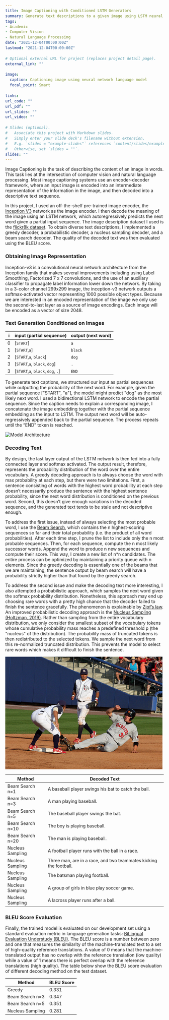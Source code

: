 ```yaml
---
title: Image Captioning with Conditioned LSTM Generators
summary: Generate text descriptions to a given image using LSTM neural network
tags:
- Academic
- Computer Vision
- Natural Language Processing
date: "2021-12-04T00:00:00Z"
lastmod: "2021-12-04T00:00:00Z"

# Optional external URL for project (replaces project detail page).
external_link: ""

image:
  caption: Captioning image using neural network language model
  focal_point: Smart

links:
url_code: ""
url_pdf: ""
url_slides: ""
url_video: ""

# Slides (optional).
#   Associate this project with Markdown slides.
#   Simply enter your slide deck's filename without extension.
#   E.g. `slides = "example-slides"` references `content/slides/example-slides.md`.
#   Otherwise, set `slides = ""`.
slides: ""
---
```



Image Captioning is the task of describing the content of an image in words. This task lies at the intersection of computer vision and natural language processing. Most image captioning systems use an encoder-decoder framework, where an input image is encoded into an intermediate representation of the information in the image, and then decoded into a descriptive text sequence. 

In this project, I used an off-the-shelf pre-trained image encoder, the [Inception V3](https://arxiv.org/abs/1512.00567) network as the image encoder. I then decode the meaning of the image using an LSTM network, which autoregressively predicts the next word given a partial input sequence. The image description dataset I used is the [flickr8k dataset](https://www.ijcai.org/Proceedings/15/Papers/593.pdf). To obtain diverse text descriptions, I implemented a greedy decoder, a probabilistic decoder, a nucleus sampling decoder, and a beam search decoder. The quality of the decoded text was then evaluated using the BLEU score.

### Obtaining Image Representation

Inception-v3 is a convolutional neural network architecture from the Inception family that makes several improvements including using Label Smoothing, Factorized 7 x 7 convolutions, and the use of an auxiliary classifier to propagate label information lower down the network. By taking in a 3-color channel 299x299 image, the inception-v3 network outputs a softmax-activated vector representing 1000 possible object types. Because we are interested in an encoded representation of the image we only use the second-to-last layer as a source of image encodings. Each image will be encoded as a vector of size 2048.

### Text Generation Conditioned on Images

| i | input (partial sequence)     | output (next word) |
|---|------------------------------|--------|
| 0 |[`START`]                     | `a`    |  
| 1 |[`START`,`a`]                 | `black`|
| 2 |[`START`,`a`, `black`]        | `dog`  |
| 3 |[`START`,`a`, `black`, `dog`] | `.`  |
| 3 |[`START`,`a`, `black`, `dog`, `.`] | `END`  |

To generate text captions, we structured our input as partial sequences while outputting the probability of the next word. For example, given the partial sequence ["START", "a"], the model might predict "dog" as the most likely next word. I used a bidirectional LSTM network to encode the partial sequence. Since the caption needs to explain a corresponding image, I concatenate the image embedding together with the partial sequence embedding as the input to LSTM. The output next word will be auto-regressively appended back to the partial sequence. The process repeats until the “END” token is reached.

![Model Architecture](https://raw.githubusercontent.com/yunjey/pytorch-tutorial/master/tutorials/03-advanced/image_captioning/png/model.png "Images are first encoded into a representation vector through pretrained Inception-v3 net, and then decoded using an LSTM network")


### Decoding Text

By design, the last layer output of the LSTM network is then fed into a fully connected layer and softmax activated. The output result, therefore, represents the probability distribution of the word over the entire vocabulary. A greedy decoding approach is to always choose the word with max probability at each step, but there were two limitations. First, a sentence consisting of words with the highest word probability at each step doesn’t necessarily produce the sentence with the highest sentence probability, since the next word distribution is conditioned on the previous word. Second, this doesn’t give enough variations in the decoded sequence, and the generated text tends to be stale and not descriptive enough. 

To address the first issue, instead of always selecting the most probable word, I use the [Beam Search](https://en.wikipedia.org/wiki/Beam_search), which contains the n highest-scoring sequences so far and their total probability (i.e. the product of all word probabilities). After each time step, I prune the list to include only the n most probable sequences. Then, for each sequence, compute the n most likely successor words. Append the word to produce n new sequences and compute their score. This way, I create a new list of n*n candidates. The entire process can be optimized by maintaining a priority queue with n elements. Since the greedy decoding is essentially one of the beams that we are maintaining, the sentence output by beam search will have a probability strictly higher than that found by the greedy search.

To address the second issue and make the decoding text more interesting, I also attempted a probabilistic approach, which samples the next word given the softmax probability distribution. Nonetheless, this approach may end up choosing rare words with a pretty high chance that the decoder failed to finish the sentence gracefully. The phenomenon is explainable by [Zipf’s law](https://en.wikipedia.org/wiki/Zipf%27s_law). An improved probabilistic decoding approach is the [Nucleus Sampling (Holtzman, 2019)](https://arxiv.org/abs/1904.09751). Rather than sampling from the entire vocabulary distribution, we only consider the smallest subset of the vocabulary tokens whose cumulative probability mass reaches a predefined threshold p (the "nucleus" of the distribution). The probability mass of truncated tokens is then redistributed to the selected tokens. We sample the next word from this re-normalized truncated distribution. This prevents the model to select rare words which makes it difficult to finish the sentence.

![Decoding Image](baseball.jpg "Examples of Deocded Text from the baseball image is shown in the table below. Text are decoded using Beam Saerch with differernt n parameter and the probabilistic nucleus sampling approach with 5 different trials")

| Method | Decoded Text     | 
|------------------|------------------------------|
| Beam Search n=1  | A baseball player swings his bat to catch the ball.                     |
| Beam Search n=3  | A man playing baseball.                 |
| Beam Search n=5  | The baseball player swings the bat.        |
| Beam Search n=10 | The boy is playing baseball. |
| Beam Search n=20 | The man is playing baseball. |
| Nucleus Sampling  | A football player runs with the ball in a race. |
| Nucleus Sampling  | Three man, are in a race, and two teammates kicking the football. |
| Nucleus Sampling  | The batsman playing football.        |
| Nucleus Sampling  | A group of girls in blue play soccer game. |
| Nucleus Sampling  | A lacross player runs after a ball. |

### BLEU Score Evaluation

Finally, the trained model is evaluated on our development set using a standard evaluation metric in language generation tasks: [BiLingual Evaluation Understudy (BLEU)](https://en.wikipedia.org/wiki/BLEU). The BLEU score is a number between zero and one that measures the similarity of the machine-translated text to a set of high-quality reference translations. A value of 0 means that the machine-translated output has no overlap with the reference translation (low quality) while a value of 1 means there is perfect overlap with the reference translations (high quality). The table below show the BLEU score evaluation of different decoding method on the test dataset.

| Method | BLEU Score |
|---------|-----------|
| Greedy | 0.331 |
| Beam Search n=3 | 0.347 |
| Beam Search n=5 | 0.351 |
| Nucleus Sampling | 0.281 |

